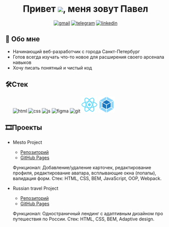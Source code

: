 
<h1 align="center">Привет <img src="https://github.com/blackcater/blackcater/raw/main/images/Hi.gif" height="32"/>, меня зовут Павел</h1>

<div align="center">
<a href="mailto:kiselev.pavel.job@gmail.com"><img src="https://img.shields.io/badge/Gmail-D14836?style=for-the-badge&logo=gmail&logoColor=white" alt="gmail"></a>
<a href="https://t.me/pahanavrik"><img src="https://img.shields.io/badge/Telegram-2CA5E0?style=for-the-badge&logo=telegram&logoColor=white" alt="telegram"></a>
<a href="https://www.linkedin.com/in/pavel-kiselev-201745233/"><img src="https://img.shields.io/badge/LinkedIn-0077B5?style=for-the-badge&logo=linkedin&logoColor=white" alt="linkedin"></a>
</div>


<h2 fonts-size="24px">👀 Обо мне</h2>
<ul>
  <li>Начинающий веб-разработчик с города Санкт-Петербург</li>
  <li>Готов всегда изучать что-то новое для расширения своего арсенала навыков</li>
  <li>Хочу писать понятный и чистый код</li>
</ul>

<h2>🛠Стек</h2>
<ul>
  <img width="50" src="https://user-images.githubusercontent.com/98909560/169148276-b5a41534-e46f-4c39-b69b-3612f4fb2d1c.png" alt="html">
  <img width="50" src="https://user-images.githubusercontent.com/98909560/169148480-356eb612-8826-43f0-b66a-b2b9660e0221.png" alt="css">
  <img width="50" src="https://user-images.githubusercontent.com/98909560/169148699-58058550-257c-4281-a165-831650359d0a.png" alt="js">
  <img width="50" src="https://user-images.githubusercontent.com/98909560/169148923-bca5e7fc-dbfa-43b9-9bb0-d57d3be820f7.png" alt="figma">
  <img width="50" src="https://user-images.githubusercontent.com/98909560/169149294-8549f32b-a450-4e88-be01-8d13b78f3532.png" alt="git">
  <img width="50" src="https://github.com/devicons/devicon/blob/master/icons/react/react-original.svg" alt="react">
  <img width="50" src="https://github.com/devicons/devicon/blob/master/icons/webpack/webpack-original.svg" alt="webpack">
  
  
</ul>

<h2>🎞Проекты</h2>

<ul>
  <li>Mesto Project</li>
  <ul>
    <li><a href="https://github.com/pahanavr/mesto">Репозиторий</a></li>
    <li><a href="https://pahanavr.github.io/mesto/">GitHub Pages</a></li>
  </ul>
  
  Функционал: Добавление/удаление карточек, редактирование профиля, редактирование аватара, всплывающие окна (попапы), валидация форм.
Стек: HTML, CSS, BEM, JavaScript, OOP, Webpack.
  
  <li>Russian travel Project</li>
  <ul>
    <li><a href="https://github.com/pahanavr/russian-travel">Репозиторий</a></li>
    <li><a href="https://pahanavr.github.io/russian-travel/">GitHub Pages</a></li>
  </ul>
  
  Функционал: Одностраничный лендинг с адаптивным дизайном про путешествия по России.
Стек: HTML, CSS, BEM, Adaptive design.
  
</ul>

<!---
pahanavr/pahanavr is a ✨ special ✨ repository because its `README.md` (this file) appears on your GitHub profile.
You can click the Preview link to take a look at your changes.
--->
